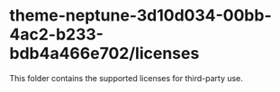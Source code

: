 # theme-neptune-3d10d034-00bb-4ac2-b233-bdb4a466e702/licenses

This folder contains the supported licenses for third-party use.
